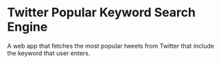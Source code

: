 # Twitter Popular Keyword Search Engine
A web app that fetches the most popular tweets from Twitter that include the keyword that user enters.
